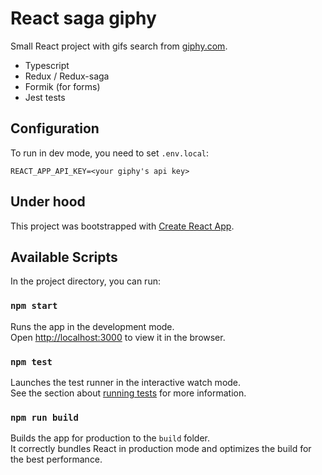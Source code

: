 # React saga giphy

Small React project with gifs search from [giphy.com](https://giphy.com/).

* Typescript
* Redux / Redux-saga
* Formik (for forms)
* Jest tests

## Configuration

To run in dev mode, you need to set `.env.local`:

```env
REACT_APP_API_KEY=<your giphy's api key>
```

## Under hood

This project was bootstrapped with [Create React App](https://github.com/facebook/create-react-app).

## Available Scripts

In the project directory, you can run:

### `npm start`

Runs the app in the development mode.<br>
Open [http://localhost:3000](http://localhost:3000) to view it in the browser.

### `npm test`

Launches the test runner in the interactive watch mode.<br>
See the section about [running tests](https://facebook.github.io/create-react-app/docs/running-tests) for more information.

### `npm run build`

Builds the app for production to the `build` folder.<br>
It correctly bundles React in production mode and optimizes the build for the best performance.
